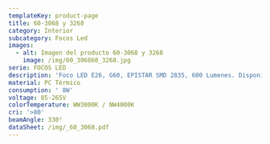 ```yaml
---
templateKey: product-page
title: 60-3068 y 3268
category: Interior
subcategory: Focos Led
images:
  - alt: Imagen del producto 60-3068 y 3268
    image: /img/60_306860_3268.jpg
serie: FOCOS LED
description: 'Foco LED E26, G60, EPISTAR SMD 2835, 600 Lumenes. Disponible Dimeable (3268)'
material: PC Térmico
consumption: ' 8W'
voltage: 85-265V
colorTemperature: WW3000K / NW4000K
cri: '>80'
beamAngle: 330°
dataSheet: /img/_60_3068.pdf
---
```


